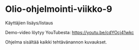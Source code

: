 # Olio-ohjelmointi-viikko-9
Käyttäjien lisäys/listaus

Demo-video löytyy YouTubesta:
https://youtu.be/cdYOcj41wkc

Ohjelma sisältää kaikki tehtävänannon kuvaukset.
